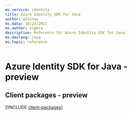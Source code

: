 ```yaml
---
ms.service: identity
title: Azure Identity SDK for Java
author: g2vinay
ms.data: 10/24/2022
ms.author: vigera
description: Reference for Azure Identity SDK for Java
ms.devlang: java
ms.topic: reference
---
```

# Azure Identity SDK for Java - preview

## Client packages - preview
[!INCLUDE [client-packages](identity-client-index.md)]